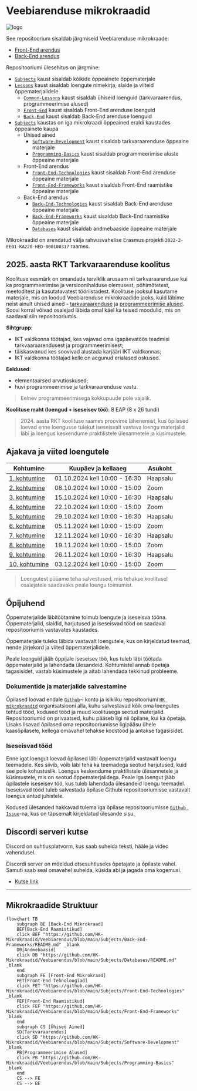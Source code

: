 # Veebiarenduse mikrokraadid

![logo](https://www.tlu.ee/sites/default/files/Haapsalu%20kolled%C5%BE/Logo/HaapsaluK_est.png)

See repositoorium sisaldab järgmiseid Veebiarenduse mikrokraade:

- [Front-End arendus](./FE)
- [Back-End arendus](./BE)

Repositooriumi ülesehitus on järgmine:

- [`Subjects`](./Subjects/) kaust sisaldab kõikide õppeainete õppematerjale
- [`Lessons`](./Lessons/) kaust sisaldab loengute nimekirja, slaide ja viiteid õppematerjalidele
  - [`Common-Lessons`](./Lessons/Common-Lessons/) kaust sisaldab ühiseid loenguid (tarkvaraarendus, programmeerimise alused)
  - [`Front-End`](./Lessons/Front-End/) kaust sisaldab Front-End arenduse loenguid
  - [`Back-End`](./Lessons/Back-End/) kaust sisaldab Back-End arenduse loenguid
- [`Subjects`](./Subjects/) kaustas on iga mikrokraadi õppeained eraldi kaustades õppeainete kaupa
  - Ühised ained
    - [`Software-Development`](./Subjects/Software-Development/) kaust sisaldab tarkvaraarenduse õppeaine materjale
    - [`Programming-Basics`](./Subjects/Programming-Basics/) kaust sisaldab programmeerimise aluste õppeaine materjale
  - Front-End arendus
    - [`Front-End-Technologies`](./Subjects/Front-End-Technologies/) kaust sisaldab Front-End arenduse õppeaine materjale
    - [`Front-End-Frameworks`](./Subjects/Front-End-Frameworks/) kaust sisaldab Front-End raamistike õppeaine materjale
  - Back-End arendus
    - [`Back-End-Technologies`](./Subjects/Back-End-Technologies/) kaust sisaldab Back-End arenduse õppeaine materjale
    - [`Back-End-Frameworks`](./Subjects/Back-End-Frameworks/) kaust sisaldab Back-End raamistike õppeaine materjale
    - [`Databases`](./Subjects/Databases/) kaust sisaldab andmebaaside õppeaine materjale

Mikrokraadid on arendatud välja rahvusvahelise Erasmus projekti `2022-2-EE01-KA220-HED-000100317` raames.

## 2025. aasta RKT Tarkvaraarenduse koolitus

Koolituse eesmärk on omandada terviklik arusaam nii tarkvaraarenduse kui ka programmeerimise ja versioonihalduse olemusest, põhimõtetest, meetoditest ja kasutatavatest tööriistadest. Koolituse jooksul kasutame materjale, mis on loodud Veebiarenduse mikrokraadide jaoks, kuid läbime neist ainult ühised ained - [tarkvaraarenduse](./Subjects/Software-Development/README.md) ja [programmeerimise alused](./Subjects/Programming-Basics/README.md). Soovi korral võivad osalejad läbida omal käel ka teised moodulid, mis on saadaval siin repositooriumis.

**Sihtgrupp**:

- IKT valdkonna töötajad, kes vajavad oma igapäevatöös teadmisi tarkvaaraarendusest ja programmeerimisest;
- täiskasvanud kes soovivad alustada karjääri IKT valdkonnas;
- IKT valdkonna töötajad kelle on aegunud erialased oskused.

**Eeldused**:

- elementaarsed arvutioskused;
- huvi programmeerimise ja tarkvaraarenduse vastu.

> Eelnev programmeerimisega kokkupuude pole vajalik.

**Koolituse maht (loengud + iseseisev töö)**: 8 EAP (8 x 26 tundi)

> 2024\. aasta RKT koolituse raames proovime lähenemist, kus õpilased loevad enne loengusse tulekut iseseisvalt vastava loengu materjalid läbi ja loengus keskendume praktilistele ülesannetele ja küsimustele.

## Ajakava ja viited loengutele

| Kohtumine                                                     | Kuupäev ja kellaaeg           | Asukoht  |
| ------------------------------------------------------------- | ----------------------------- | -------- |
| [1. kohtumine](./Lessons/Common-Lessons/Lesson-01/README.md)  | 01.10.2024 kell 10:00 - 16:30 | Haapsalu |
| [2. kohtumine](./Lessons/Common-Lessons/Lesson-02/README.md)  | 08.10.2024 kell 10:00 - 15:00 | Zoom     |
| [3. kohtumine](./Lessons/Common-Lessons/Lesson-03/README.md)  | 15.10.2024 kell 10:00 - 16:30 | Haapsalu |
| [4. kohtumine](./Lessons/Common-Lessons/Lesson-04/README.md)  | 22.10.2024 kell 10:00 - 15:00 | Zoom     |
| [5. kohtumine](./Lessons/Common-Lessons/Lesson-05/README.md)  | 29.10.2024 kell 10:00 - 16:30 | Haapsalu |
| [6. kohtumine](./Lessons/Common-Lessons/Lesson-06/README.md)  | 05.11.2024 kell 10:00 - 15:00 | Zoom     |
| [7. kohtumine](./Lessons/Common-Lessons/Lesson-07/README.md)  | 12.11.2024 kell 10:00 - 16:30 | Haapsalu |
| [8. kohtumine](./Lessons/Common-Lessons/Lesson-08/README.md)  | 19.11.2024 kell 10:00 - 15:00 | Zoom     |
| [9. kohtumine](./Lessons/Common-Lessons/Lesson-09/README.md)  | 26.11.2024 kell 10:00 - 16:30 | Haapsalu |
| [10. kohtumine](./Lessons/Common-Lessons/Lesson-10/README.md) | 03.12.2024 kell 10:00 - 15:00 | Zoom     |

> Loengutest püüame teha salvestused, mis tehakse koolitusel osalejatele saadavaks peale loengu toimumist.

## Õpijuhend

Õppematerjalide läbitöötamine toimub loengute ja iseseisva tööna. Õppematerjalid, slaidid, harjutused ja iseseisvad tööd on saadaval repositooriumis vastavates kaustades.

Õppematerjale tuleks läbida vastavalt loengutele, kus on kirjeldatud teemad, nende järjekord ja viited õppematerjalidele.

Peale loenguid jääb õppijale iseseisev töö, kus tuleb läbi töötada õppematerjalid ja lahendada ülesandeid. Kohtumistel annab õpetaja tagasisidet, vastab küsimustele ja aitab lahendada tekkinud probleeme.

### Dokumentide ja materjalide salvestamine

Õpilased loovad endale [`Github`](Subjects/Software-Development/Topics/Github/README.md)-i konto ja isikliku repositooriumi [`HK mikrokraadid`](https://github.com/HK-Mikrokraadid) organisatsiooni alla, kuhu salvestavad kõik oma loengutes tehtud tööd, kodused tööd ja muud koolitusega seotud materjalid. Repositooriumid on privaatsed, kuhu pääseb ligi nii õpilane, kui ka õpetaja. Lisaks lisavad õpilased oma repositooriumisse ligipääsu ühele kaasõpilasele, kellega omavahel tehakse koostööd ja antakse tagasisidet.

### Iseseisvad tööd

Enne igat loengut loevad õpilased läbi õppematerjalid vastavalt loengu teemadele. Kes siivib, võib läbi teha ka teemadega seotud harjutused, kuid see pole kohustuslik. Loengus keskendume praktilistele ülesannetele ja küsimustele, mis on seotud õppematerjalidega. Peale iga loengut jääb õpilastele iseseisev töö, kus tuleb lahendada ülesandeid loengu teemadel. Iseseisvad tööd tuleb salvestada õpilase Githubi repositooriumisse vastavalt loengus antud juhistele.

Kodused ülesanded hakkavad tulema iga õpilase repositooriumisse [`Github Issue`](Subjects/Software-Development/Topics/Github-Issue/README.md)-na, kus on täpsemalt kirjeldatud ülesande sisu.

## Discordi serveri kutse

Discord on suhtlusplatvorm, kus saab suhelda teksti, hääle ja video vahendusel.

Discordi server on mõeldud otsesuhtluseks õpetajate ja õpilaste vahel. Samuti saab seal omavahel suhelda, küsida abi ja jagada oma kogemusi.

- [Kutse link](https://discord.gg/7N5CcVhUv3)

---

## Mikrokraadide Struktuur

```mermaid
flowchart TB
    subgraph BE [Back-End Mikrokraad]
    BEF[Back-End Raamistikud]
    click BEF "https://github.com/HK-Mikrokraadid/Veebiarendus/blob/main/Subjects/Back-End-Frameworks/README.md" _blank
    DB[Andmebaasid]
    click DB "https://github.com/HK-Mikrokraadid/Veebiarendus/blob/main/Subjects/Databases/README.md" _blank
    end
    subgraph FE [Front-End Mikrokraad]
    FET[Front-End Tehnoloogiad]
    click FET "https://github.com/HK-Mikrokraadid/Veebiarendus/blob/main/Subjects/Front-End-Technologies" _blank
    FEF[Front-End Raamistikud]
    click FEF "https://github.com/HK-Mikrokraadid/Veebiarendus/blob/main/Subjects/Front-End-Frameworks" _blank
    end
    subgraph CS [Ühised Ained]
    SD[Tarkvaraarendus]
    click SD "https://github.com/HK-Mikrokraadid/Veebiarendus/blob/main/Subjects/Software-Development" _blank
    PB[Programmeerimise Alused]
    click PB "https://github.com/HK-Mikrokraadid/Veebiarendus/blob/main/Subjects/Programming-Basics" _blank
    end
    CS --> FE
    CS --> BE

```
